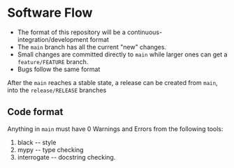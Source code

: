 # Software Flow

- The format of this repository will be a continuous-integration/development format
- The `main` branch has all the current "new" changes.
- Small changes are committed directly to `main` while larger ones can get a `feature/FEATURE` branch.
- Bugs follow the same format

After the `main` reaches a stable state, a release can be created from `main`, into the `release/RELEASE` branches

## Code format

Anything in `main` must have 0 Warnings and Errors from the following tools:
1. black -- style
2. mypy -- type checking
3. interrogate -- docstring checking.